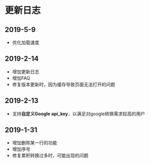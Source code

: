 # 更新日志

## 2019-5-9

* 优化加载速度

## 2019-2-14

* 增加更新日志
* 增加FAQ
* 修复版本更新时，因为缓存导致页面无法打开的问题

## 2019-2-13

* 支持**自定义Google api_key**，以满足对google转换需求较高的用户

## 2019-1-31

* 增加删除某一行的功能
* 增加序号
* 修复累积转换过多时，可能出现的问题